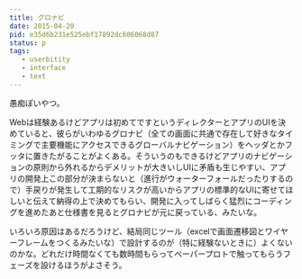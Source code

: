 ```yaml
---
title: グロナビ
date: 2015-04-20
pid: e35d6b231e525ebf17892dc606068d87
status: p
tags:
   - userbitity
   - interface
   - text
---
```


愚痴ぽいやつ。

Webは経験あるけどアプリは初めてですというディレクターとアプリのUIを決めていると、彼らがいわゆるグロナビ（全ての画面に共通で存在して好きなタイミングで主要機能にアクセスできるグローバルナビゲーション）をヘッダとかフッタに置きたがることがよくある。そういうのもできるけどアプリのナビゲーションの原則から外れるからデメリットが大きいしUIに矛盾も生じやすい、アプリの開発上この部分が決まらないと（進行がウォーターフォールだったりするので）手戻りが発生して工期的なリスクが高いからアプリの標準的なUIに寄せてほしいと伝えて納得の上で決めてもらい、開発に入ってしばらく猛烈にコーディングを進めたあと仕様書を見るとグロナビが元に戻っている、みたいな。

いろいろ原因はあるだろうけど、結局同じツール（excelで画面遷移図とワイヤーフレームをつくるみたいな）で設計するのが（特に経験ないときに）よくないのかな。どれだけ時間なくても数時間もらってペーパープロトで触ってもらうフェーズを設けるほうがよさそう。